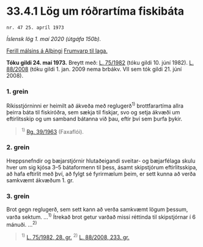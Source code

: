 # 33.4.1 Lög um róðrartíma fiskibáta

`nr. 47 25. apríl 1973`

_Íslensk lög 1. maí 2020 (útgáfa 150b)._

[Ferill málsins á Alþingi](https://www.althingi.is/thingstorf/thingmalalistar-eftir-thingum/ferill/?ltg=93&mnr=200)
[Frumvarp til laga.](https://www.althingi.is/altext/93/s/pdf/0384.pdf)

**Tóku gildi 24. maí 1973.**
Breytt með:
[L. 75/1982](https://althingi.is/altext/stjtnr.html#1982075) (tóku gildi 10. júní 1982).
[L. 88/2008](https://althingi.is/altext/stjt/2008.088.html) (tóku gildi 1. jan. 2009 nema brbákv. VII sem tók gildi 21. júní 2008).

### 1. grein

Ríkisstjórninni er heimilt að ákveða með reglugerð<sup>1)</sup> brottfarartíma allra þeirra báta til fiskiróðra, sem sækja til fiskjar, svo og setja ákvæði um eftirlitsskip og um samband bátanna við þau, eftir því sem þurfa þykir.

> <sup>1)</sup> [Rg. 39/1963](https://www.reglugerd.is/reglugerdir/allar/nr/039-1963) (Faxaflói).



### 2. grein

Hreppsnefndir og bæjarstjórnir hlutaðeigandi sveitar- og bæjarfélaga skulu hver um sig kjósa 3–5 bátaformenn til þess, ásamt skipstjórum eftirlitsskipa, að hafa eftirlit með því, að fylgt sé fyrirmælum þeim, er sett kunna að verða samkvæmt ákvæðum 1. gr.

### 3. grein

Brot gegn reglugerð, sem sett kann að verða samkvæmt lögum þessum, varða sektum. …<sup>1)</sup> Ítrekað brot getur varðað missi réttinda til skipstjórnar í 6 mánuði. …<sup>2)</sup> 

> <sup>1)</sup> [L. 75/1982, 28. gr.](https://althingi.is/altext/stjtnr.html#1982075?g28) <sup>2)</sup> [L. 88/2008, 233. gr.](https://althingi.is/altext/stjt/2008.088.html#G233)
